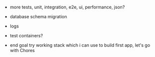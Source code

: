 * more tests, unit, integration, e2e, ui, performance, json?
* database schema migration
* logs
* test containers?
 

* end goal try working stack which i can use to build first app, let's go with Chores